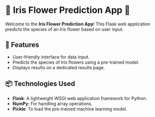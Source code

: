 # 🌸 Iris Flower Prediction App 🌸

Welcome to the **Iris Flower Prediction App**! This Flask web application predicts the species of an Iris flower based on user input.

## 🚀 Features
- User-friendly interface for data input.
- Predicts the species of Iris flowers using a pre-trained model.
- Displays results on a dedicated results page.

## 📦 Technologies Used
- **Flask**: A lightweight WSGI web application framework for Python.
- **NumPy**: For handling array operations.
- **Pickle**: To load the pre-trained machine learning model.
